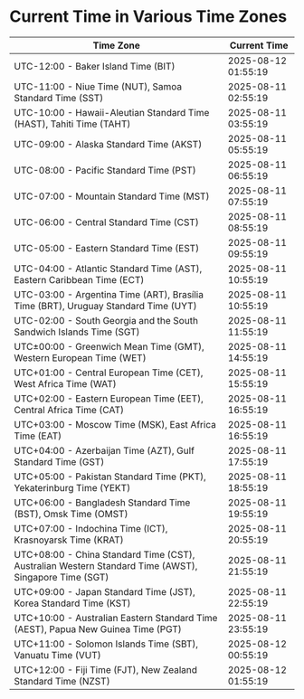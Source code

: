 # Current Time in Various Time Zones

| Time Zone | Current Time |
|-----------|--------------|
| UTC-12:00 - Baker Island Time (BIT) | 2025-08-12 01:55:19 |
| UTC-11:00 - Niue Time (NUT), Samoa Standard Time (SST) | 2025-08-11 02:55:19 |
| UTC-10:00 - Hawaii-Aleutian Standard Time (HAST), Tahiti Time (TAHT) | 2025-08-11 03:55:19 |
| UTC-09:00 - Alaska Standard Time (AKST) | 2025-08-11 05:55:19 |
| UTC-08:00 - Pacific Standard Time (PST) | 2025-08-11 06:55:19 |
| UTC-07:00 - Mountain Standard Time (MST) | 2025-08-11 07:55:19 |
| UTC-06:00 - Central Standard Time (CST) | 2025-08-11 08:55:19 |
| UTC-05:00 - Eastern Standard Time (EST) | 2025-08-11 09:55:19 |
| UTC-04:00 - Atlantic Standard Time (AST), Eastern Caribbean Time (ECT) | 2025-08-11 10:55:19 |
| UTC-03:00 - Argentina Time (ART), Brasília Time (BRT), Uruguay Standard Time (UYT) | 2025-08-11 10:55:19 |
| UTC-02:00 - South Georgia and the South Sandwich Islands Time (SGT) | 2025-08-11 11:55:19 |
| UTC±00:00 - Greenwich Mean Time (GMT), Western European Time (WET) | 2025-08-11 14:55:19 |
| UTC+01:00 - Central European Time (CET), West Africa Time (WAT) | 2025-08-11 15:55:19 |
| UTC+02:00 - Eastern European Time (EET), Central Africa Time (CAT) | 2025-08-11 16:55:19 |
| UTC+03:00 - Moscow Time (MSK), East Africa Time (EAT) | 2025-08-11 16:55:19 |
| UTC+04:00 - Azerbaijan Time (AZT), Gulf Standard Time (GST) | 2025-08-11 17:55:19 |
| UTC+05:00 - Pakistan Standard Time (PKT), Yekaterinburg Time (YEKT) | 2025-08-11 18:55:19 |
| UTC+06:00 - Bangladesh Standard Time (BST), Omsk Time (OMST) | 2025-08-11 19:55:19 |
| UTC+07:00 - Indochina Time (ICT), Krasnoyarsk Time (KRAT) | 2025-08-11 20:55:19 |
| UTC+08:00 - China Standard Time (CST), Australian Western Standard Time (AWST), Singapore Time (SGT) | 2025-08-11 21:55:19 |
| UTC+09:00 - Japan Standard Time (JST), Korea Standard Time (KST) | 2025-08-11 22:55:19 |
| UTC+10:00 - Australian Eastern Standard Time (AEST), Papua New Guinea Time (PGT) | 2025-08-11 23:55:19 |
| UTC+11:00 - Solomon Islands Time (SBT), Vanuatu Time (VUT) | 2025-08-12 00:55:19 |
| UTC+12:00 - Fiji Time (FJT), New Zealand Standard Time (NZST) | 2025-08-12 01:55:19 |
